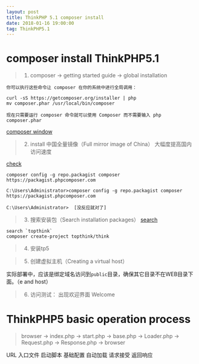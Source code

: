```yaml
---
layout: post
title: ThinkPHP 5.1 composer install
date: 2018-01-16 19:00:00
tag: ThinkPHP5.1
--- 
```

# composer install ThinkPHP5.1

> 1. composer -> getting started guide -> global installation

```
你可以执行这些命令让 composer 在你的系统中进行全局调用：

curl -sS https://getcomposer.org/installer | php
mv composer.phar /usr/local/bin/composer
```

	现在只需要运行 composer 命令就可以使用 Composer 而不需要输入 php composer.phar
	
[composer window](https://www.cnblogs.com/endv/p/7842525.html)

> 2. install 中国全量镜像（Full mirror image of China） 大幅度提高国内访问速度 

[check](https://pkg.phpcomposer.com/)

	composer config -g repo.packagist composer https://packagist.phpcomposer.com
	
```windowcmd
C:\Users\Administrator>composer config -g repo.packagist composer https://packagist.phpcomposer.com

C:\Users\Administrator>  [没反应就对了]
```

> 3. 搜索安装包（Search installation packages） [search](https://packagist.org/)

	search `topthink`
	composer create-project topthink/think

> 4. 安装tp5

> 5. 创建虚拟主机（Creating a virtual host）

实际部署中，应该是绑定域名访问到`public`目录，确保其它目录不在WEB目录下面。（e and host）

> 6. 访问测试： 出现欢迎界面 Welcome

# ThinkPHP5 basic operation process

> browser -> index.php -> start.php -> base.php -> Loader.php -> Request.php -> Response.php -> browser

URL 入口文件 启动脚本 基础配置 自动加载 请求接受 返回响应


